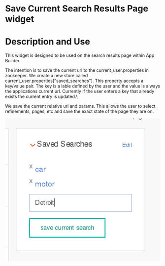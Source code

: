 # Save Current Search Results Page widget #

# Description and Use #

This widget is designed to be used on the search results page within App Builder.

The intention is to save the current url to the current_user.properties in zookeeper. We create a new store called current_user.properties["saved_searches"]. This property accepts a key/value pair. The key is a lable defined by the user and the value is always the applications current url. Currently if the user enters a key that already exists the current entry is updated.\

We save the current relative url and params. This allows the user to select refinements, pages, etc and save the exact state of the page they are on. 

![Screenshot](saved_search_screenshot.png)
